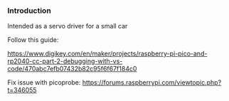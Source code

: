 ### Introduction

Intended as a servo driver for a small car

Follow this guide:

https://www.digikey.com/en/maker/projects/raspberry-pi-pico-and-rp2040-cc-part-2-debugging-with-vs-code/470abc7efb07432b82c95f6f67f184c0

Fix issue with picoprobe:
https://forums.raspberrypi.com/viewtopic.php?t=346055

